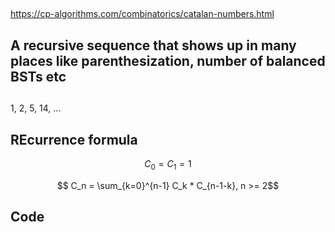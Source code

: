 
##

https://cp-algorithms.com/combinatorics/catalan-numbers.html

## A recursive sequence that shows up in many places like parenthesization, number of balanced BSTs etc

##

1, 2, 5, 14, ...

## REcurrence formula

$$ C_0 =  C_1 = 1$$

$$ C_n = \sum_{k=0}^{n-1} C_k * C_{n-1-k}, n >= 2$$

## Code

